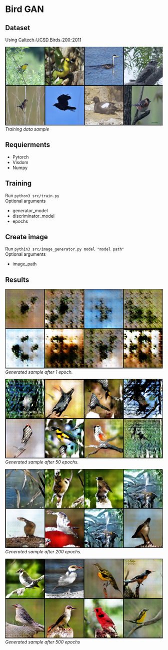 # Bird GAN

## Dataset
Using [Caltech-UCSD Birds-200-2011](http://www.vision.caltech.edu/visipedia-data/CUB-200-2011/CUB_200_2011.tgz)

![](images/real_samples.png)  
*Training data sample*

## Requierments
- Pytorch
- Visdom
- Numpy

## Training
Run `python3 src/train.py`  
Optional arguments
- generator_model
- discriminator_model
- epochs

## Create image
Run `pythin3 src/image_generator.py model "model path"`  
Optional arguments
- image_path

## Results
![](images/fake_samples_001.png)  
*Generated sample after 1 epoch.*

![](images/fake_samples_050.png)  
*Generated sample after 50 epochs.*

![](images/fake_samples_200.png)  
*Generated sample after 200 epochs.*

![](images/fake_birds.png)  
*Generated sample after 500 epochs*
